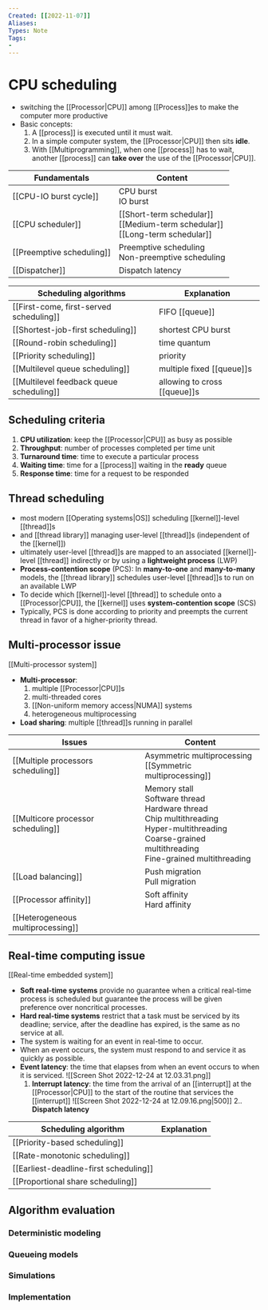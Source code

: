 ```yaml
---
Created: [[2022-11-07]]
Aliases: 
Types: Note
Tags: 
- 
---
```

# CPU scheduling
- switching the [[Processor|CPU]] among [[Process]]es to make the computer more productive
- Basic concepts: 
  1. A [[process]] is executed until it must wait. 
  2. In a simple computer system, the [[Processor|CPU]] then sits **idle**.
  3. With [[Multiprogramming]], when one [[process]] has to wait, another [[process]] can **take over** the use of the [[Processor|CPU]]. 

| Fundamentals              | Content                                                                          |
| ------------------------- | -------------------------------------------------------------------------------- |
| [[CPU-IO burst cycle]]    | CPU burst<br>IO burst                                                            |
| [[CPU scheduler]]         | [[Short-term schedular]]<br>[[Medium-term schedular]]<br>[[Long-term schedular]] |
| [[Preemptive scheduling]] | Preemptive scheduling<br>Non-preemptive scheduling                               |
| [[Dispatcher]]            | Dispatch latency                                                                 |

| Scheduling algorithms                    | Explanation                  |
| ---------------------------------------- | ---------------------------- |
| [[First-come, first-served scheduling]]  | FIFO [[queue]]               |
| [[Shortest-job-first scheduling]]        | shortest CPU burst           |
| [[Round-robin scheduling]]               | time quantum                 |
| [[Priority scheduling]]                  | priority                     |
| [[Multilevel queue scheduling]]          | multiple fixed [[queue]]s    |
| [[Multilevel feedback queue scheduling]] | allowing to cross [[queue]]s |

## Scheduling criteria
1. **CPU utilization**: keep the [[Processor|CPU]] as busy as possible
2. **Throughput**: number of processes completed per time unit
3. **Turnaround time**: time to execute a particular process
4. **Waiting time**: time for a [[process]] waiting in the **ready** queue
5. **Response time**: time for a request to be responded

## Thread scheduling
- most modern [[Operating systems|OS]] scheduling [[kernel]]-level [[thread]]s
- and [[thread library]] managing user-level [[thread]]s (independent of the [[kernel]])
- ultimately user-level [[thread]]s are mapped to an associated [[kernel]]-level [[thread]] indirectly or by using a **lightweight process** (LWP)
- **Process-contention scope** (PCS): 
  In **many-to-one** and **many-to-many** models, the [[thread library]] schedules user-level [[thread]]s to run on an available LWP
- To decide which [[kernel]]-level [[thread]] to schedule onto a [[Processor|CPU]], the [[kernel]] uses **system-contention scope** (SCS)
- Typically, PCS is done according to priority and preempts the current thread in favor of a higher-priority thread. 

## Multi-processor issue
[[Multi-processor system]]
- **Multi-processor**: 
  1. multiple [[Processor|CPU]]s
  2. multi-threaded cores
  3. [[Non-uniform memory access|NUMA]] systems
  4. heterogeneous multiprocessing
- **Load sharing**: multiple [[thread]]s running in parallel

| Issues                             | Content                                                                                                                                                           |
| ---------------------------------- | ----------------------------------------------------------------------------------------------------------------------------------------------------------------- |
| [[Multiple processors scheduling]] | Asymmetric multiprocessing<br>[[Symmetric multiprocessing]]                                                                                                       |
| [[Multicore processor scheduling]] | Memory stall<br>Software thread<br>Hardware thread<br>Chip multithreading<br>Hyper-multithreading<br>Coarse-grained multithreading<br>Fine-grained multithreading |
| [[Load balancing]]                 | Push migration<br>Pull migration                                                                                                                                  |
| [[Processor affinity]]             | Soft affinity<br>Hard affinity                                                                                                                                    |
| [[Heterogeneous multiprocessing]]  |                                                                                                                                                                   |

## Real-time computing issue
[[Real-time embedded system]]
- **Soft real-time systems** provide no guarantee when a critical real-time process is scheduled but guarantee the process will be given preference over noncritical processes. 
- **Hard real-time systems** restrict that a task must be serviced by its deadline; service, after the deadline has expired, is the same as no service at all. 
- The system is waiting for an event in real-time to occur. 
- When an event occurs, the system must respond to and service it as quickly as possible. 
- **Event latency**: the time that elapses from when an event occurs to when it is serviced. 
  ![[Screen Shot 2022-12-24 at 12.03.31.png]]
  1. **Interrupt latency**: the time from the arrival of an [[interrupt]] at the [[Processor|CPU]] to the start of the routine that services the [[interrupt]]
     ![[Screen Shot 2022-12-24 at 12.09.16.png|500]]
  2.. **Dispatch latency**

| Scheduling algorithm                   | Explanation |
| -------------------------------------- | ----------- |
| [[Priority-based scheduling]]          |             |
| [[Rate-monotonic scheduling]]          |             |
| [[Earliest-deadline-first scheduling]] |             |
| [[Proportional share scheduling]]      |             |

## Algorithm evaluation
### Deterministic modeling
### Queueing models
### Simulations
### Implementation